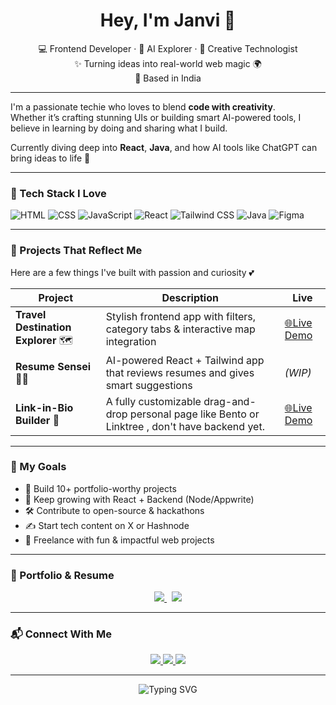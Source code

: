 <h1 align="center">Hey, I'm Janvi 👋</h1>
<p align="center">
  💻 Frontend Developer · 🤖 AI Explorer · 🎨 Creative Technologist <br/>
  ✨ Turning ideas into real-world web magic 🌍 <br/>
  📍 Based in India
</p>

---

I'm a passionate techie who loves to blend **code with creativity**.  
Whether it’s crafting stunning UIs or building smart AI-powered tools, I believe in learning by doing and sharing what I build.  

Currently diving deep into **React**, **Java**, and how AI tools like ChatGPT can bring ideas to life 🤍

---

### 🚀 Tech Stack I Love

![HTML](https://img.shields.io/badge/-HTML-E34F26?style=for-the-badge&logo=html5&logoColor=white)
![CSS](https://img.shields.io/badge/-CSS-1572B6?style=for-the-badge&logo=css3&logoColor=white)
![JavaScript](https://img.shields.io/badge/-JS-F7DF1E?style=for-the-badge&logo=javascript&logoColor=black)
![React](https://img.shields.io/badge/-React-20232A?style=for-the-badge&logo=react&logoColor=61DAFB)
![Tailwind CSS](https://img.shields.io/badge/-Tailwind-38B2AC?style=for-the-badge&logo=tailwind-css&logoColor=white)
![Java](https://img.shields.io/badge/-Java-ED8B00?style=for-the-badge&logo=java&logoColor=white)
![Figma](https://img.shields.io/badge/-Figma-F24E1E?style=for-the-badge&logo=figma&logoColor=white)

---

### 🌟  Projects That Reflect Me

Here are a few things I've built with passion and curiosity 💕

| Project | Description | Live |
|--------|-------------|------|
| **Travel Destination Explorer** 🗺️ | Stylish frontend app with filters, category tabs & interactive map integration | [🌐Live Demo](https://travel-destination-explorer-neon.vercel.app/) |
| **Resume Sensei** 🧠💼 | AI-powered React + Tailwind app that reviews resumes and gives smart suggestions |  *(WIP)* |
| **Link-in-Bio Builder** 🔗 | A fully customizable drag-and-drop personal page like Bento or Linktree , don't have backend yet.| [🌐Live Demo](https://dev-link-tree.vercel.app/)  |

---

### 🎯 My Goals

- 🧩 Build 10+ portfolio-worthy projects  
- 🌱 Keep growing with React + Backend (Node/Appwrite)  
- 🛠 Contribute to open-source & hackathons  
- ✍️ Start tech content on X or Hashnode  
- 🧃 Freelance with fun & impactful web projects

---

### 💼 Portfolio & Resume

<p align="center">
  <a href="https://janvichaturvedi-portfolio.vercel.app/" target="_blank">
    <img src="https://img.shields.io/badge/-View%20Portfolio-1DBF73?style=for-the-badge&logo=vercel&logoColor=white" />
  </a>
  &nbsp;
  <a href="https://drive.google.com/file/d/1xaUAyXUc6t4hgPmaT3tH3l9EUXpznm-L/view?usp=sharing" target="_blank">
    <img src="https://img.shields.io/badge/-My%20Resume-blueviolet?style=for-the-badge&logo=google-drive&logoColor=white" />
  </a>
</p>


---

### 📬 Connect With Me

<p align="center">
  <a href="mailto:janvichaturvedi82@gmail.com" target="_blank">
    <img src="https://img.shields.io/badge/-Email-D14836?style=for-the-badge&logo=gmail&logoColor=white" />
  </a>
  <a href="https://x.com/cjanvi1010" target="_blank">
    <img src="https://img.shields.io/badge/-X(Twitter)-000000?style=for-the-badge&logo=twitter&logoColor=white" />
  </a>
  <a href="https://www.linkedin.com/in/janvi1010/" target="_blank">
    <img src="https://img.shields.io/badge/-LinkedIn-0077B5?style=for-the-badge&logo=linkedin&logoColor=white" />
  </a>
</p>

---

<div align="center">
  <img src="https://readme-typing-svg.demolab.com?font=Fira+Code&weight=600&pause=1000&color=61DAFB&width=500&lines=Code+by+heart%2C+build+with+purpose+by+Janvi" alt="Typing SVG" />
</div>

